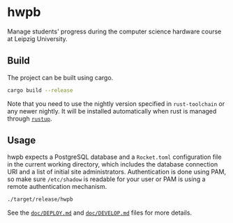 # hwpb

Manage students' progress during the computer science hardware course at
Leipzig University.

## Build

The project can be built using cargo.

```sh
cargo build --release
```

Note that you need to use the nightly version specified in `rust-toolchain` or
any newer nightly. It will be installed automatically when rust is managed
through [`rustup`].

## Usage

hwpb expects a PostgreSQL database and a `Rocket.toml` configuration file in
the current working directory, which includes the database connection URI and
a list of initial site administrators. Authentication is done using PAM,
so make sure `/etc/shadow` is readable for your user or PAM is using a remote
authentication mechanism.

```sh
./target/release/hwpb
```

See the [`doc/DEPLOY.md`] and [`doc/DEVELOP.md`] files for more details.

[`rustup`]: https://www.rustup.rs/
[`doc/DEPLOY.md`]: doc/DEPLOY.md
[`doc/DEVELOP.md`]: doc/DEVELOP.md
